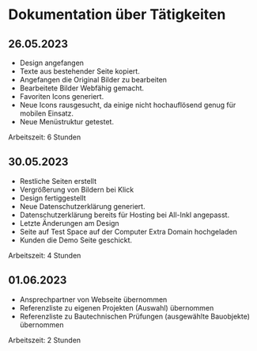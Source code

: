 # Dokumentation über Tätigkeiten

## 26.05.2023

- Design angefangen
- Texte aus bestehender Seite kopiert.
- Angefangen die Original Bilder zu bearbeiten
- Bearbeitete Bilder Webfähig gemacht.
- Favoriten Icons generiert.
- Neue Icons rausgesucht, da einige nicht hochauflösend genug für mobilen Einsatz.
- Neue Menüstruktur getestet.

Arbeitszeit: 6 Stunden

## 30.05.2023

- Restliche Seiten erstellt
- Vergrößerung von Bildern bei Klick
- Design fertiggestellt
- Neue Datenschutzerklärung generiert.
- Datenschutzerklärung bereits für Hosting bei All-Inkl angepasst.
- Letzte Änderungen am Design
- Seite auf Test Space auf der Computer Extra Domain hochgeladen
- Kunden die Demo Seite geschickt.

Arbeitszeit: 4 Stunden

## 01.06.2023

- Ansprechpartner von Webseite übernommen
- Referenzliste zu eigenen Projekten (Auswahl) übernommen
- Referenzliste zu Bautechnischen Prüfungen (ausgewählte Bauobjekte) übernommen

Arbeitszeit: 2 Stunden
